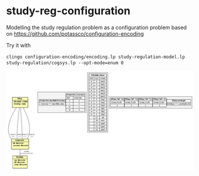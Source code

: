 # study-reg-configuration
Modelling the study regulation problem as a configuration problem based on https://github.com/potassco/configuration-encoding

Try it with
```
clingo configuration-encoding/encoding.lp study-regulation-model.lp study-regulation/cogsys.lp --opt-mode=enum 0
```

![](model.png)